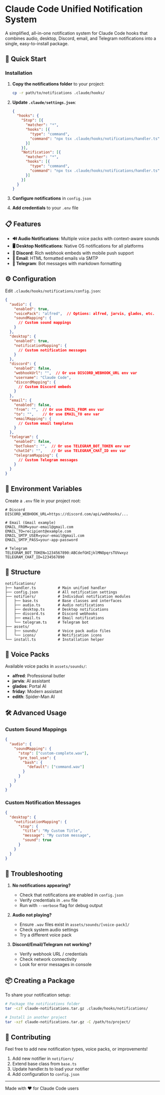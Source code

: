 # Claude Code Unified Notification System

A simplified, all-in-one notification system for Claude Code hooks that combines audio, desktop, Discord, email, and Telegram notifications into a single, easy-to-install package.

## 🚀 Quick Start

### Installation

1. **Copy the notifications folder** to your project:
   ```bash
   cp -r path/to/notifications .claude/hooks/
   ```

2. **Update `.claude/settings.json`**:
   ```json
   {
     "hooks": {
       "Stop": [{
         "matcher": "*",
         "hooks": [{
           "type": "command",
           "command": "npx tsx .claude/hooks/notifications/handler.ts"
         }]
       }],
       "Notification": [{
         "matcher": "*",
         "hooks": [{
           "type": "command",
           "command": "npx tsx .claude/hooks/notifications/handler.ts"
         }]
       }]
     }
   }
   ```

3. **Configure notifications** in `config.json`
4. **Add credentials** to your `.env` file

## 📋 Features

- **🔊 Audio Notifications**: Multiple voice packs with context-aware sounds
- **🖥️ Desktop Notifications**: Native OS notifications for all platforms
- **💬 Discord**: Rich webhook embeds with mobile push support
- **📧 Email**: HTML formatted emails via SMTP
- **🤖 Telegram**: Bot messages with markdown formatting

## ⚙️ Configuration

Edit `.claude/hooks/notifications/config.json`:

```json
{
  "audio": {
    "enabled": true,
    "voicePack": "alfred",  // Options: alfred, jarvis, glados, etc.
    "soundMapping": {
      // Custom sound mappings
    }
  },
  "desktop": {
    "enabled": true,
    "notificationMapping": {
      // Custom notification messages
    }
  },
  "discord": {
    "enabled": false,
    "webhookUrl": "",  // Or use DISCORD_WEBHOOK_URL env var
    "username": "Claude Code",
    "discordMapping": {
      // Custom Discord embeds
    }
  },
  "email": {
    "enabled": false,
    "from": "",  // Or use EMAIL_FROM env var
    "to": "",    // Or use EMAIL_TO env var
    "emailMapping": {
      // Custom email templates
    }
  },
  "telegram": {
    "enabled": false,
    "botToken": "",  // Or use TELEGRAM_BOT_TOKEN env var
    "chatId": "",    // Or use TELEGRAM_CHAT_ID env var
    "telegramMapping": {
      // Custom Telegram messages
    }
  }
}
```

## 🔐 Environment Variables

Create a `.env` file in your project root:

```env
# Discord
DISCORD_WEBHOOK_URL=https://discord.com/api/webhooks/...

# Email (Gmail example)
EMAIL_FROM=your-email@gmail.com
EMAIL_TO=recipient@example.com
EMAIL_SMTP_USER=your-email@gmail.com
EMAIL_SMTP_PASS=your-app-password

# Telegram
TELEGRAM_BOT_TOKEN=1234567890:ABCdefGHIjklMNOpqrsTUVwxyz
TELEGRAM_CHAT_ID=1234567890
```

## 📁 Structure

```
notifications/
├── handler.ts          # Main unified handler
├── config.json         # All notification settings
├── notifiers/          # Individual notification modules
│   ├── base.ts         # Base classes and interfaces
│   ├── audio.ts        # Audio notifications
│   ├── desktop.ts      # Desktop notifications
│   ├── discord.ts      # Discord webhooks
│   ├── email.ts        # Email notifications
│   └── telegram.ts     # Telegram bot
├── assets/
│   ├── sounds/         # Voice pack audio files
│   └── icons/          # Notification icons
└── install.ts          # Installation helper
```

## 🎵 Voice Packs

Available voice packs in `assets/sounds/`:
- **alfred**: Professional butler
- **jarvis**: AI assistant
- **glados**: Portal AI
- **friday**: Modern assistant
- **edith**: Spider-Man AI

## 🛠️ Advanced Usage

### Custom Sound Mappings

```json
{
  "audio": {
    "soundMapping": {
      "stop": ["custom-complete.wav"],
      "pre_tool_use": {
        "bash": {
          "default": ["command.wav"]
        }
      }
    }
  }
}
```

### Custom Notification Messages

```json
{
  "desktop": {
    "notificationMapping": {
      "stop": {
        "title": "My Custom Title",
        "message": "My custom message",
        "sound": true
      }
    }
  }
}
```

## 🐛 Troubleshooting

1. **No notifications appearing?**
   - Check that notifications are enabled in `config.json`
   - Verify credentials in `.env` file
   - Run with `--verbose` flag for debug output

2. **Audio not playing?**
   - Ensure `.wav` files exist in `assets/sounds/[voice-pack]/`
   - Check system audio settings
   - Try a different voice pack

3. **Discord/Email/Telegram not working?**
   - Verify webhook URL / credentials
   - Check network connectivity
   - Look for error messages in console

## 📦 Creating a Package

To share your notification setup:

```bash
# Package the notifications folder
tar -czf claude-notifications.tar.gz .claude/hooks/notifications/

# Install in another project
tar -xzf claude-notifications.tar.gz -C /path/to/project/
```

## 🤝 Contributing

Feel free to add new notification types, voice packs, or improvements!

1. Add new notifier in `notifiers/`
2. Extend base class from `base.ts`
3. Update handler.ts to load your notifier
4. Add configuration to `config.json`

---

Made with ❤️ for Claude Code users